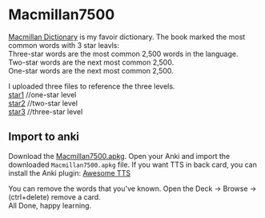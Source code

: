 # Macmillan7500
[Macmillan Dictionary](https://www.macmillandictionary.com/) is my favoir dictionary. The book marked the most common words with 3 star leavls:  
Three-star words are the most common 2,500 words in the language.  
Two-star words are the next most common 2,500.   
One-star words are the next most common 2,500.    

I uploaded three files to reference the three levels.   
[star1](/star1)  //one-star level    
[star2](/star2)  //two-star level    
[star3](/star2)  //three-star level     
  

## Import to anki 
Download the [Macmillan7500.apkg](/Macmillan7500.apkg). Open your Anki and import the downloaded `Macmillan7500.apkg` file. If you want TTS in back card, you can install the Anki plugin: [Awesome TTS](https://ankiweb.net/shared/info/1436550454)  

You can remove the words that you've known.  Open the Deck -> Browse -> (ctrl+delete) remove a card.   
All Done, happy learning.
